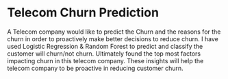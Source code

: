 # Telecom Churn Prediction
A Telecom company would like to predict the Churn and the reasons for the churn in order to proactively make better decisions to reduce churn. I have used Logistic Regression & Random Forest to predict and classify the customer will churn/not churn. Ultimately found the top most factors impacting churn in this telecom company. These insights will help the telecom company to be proactive in reducing customer churn.
